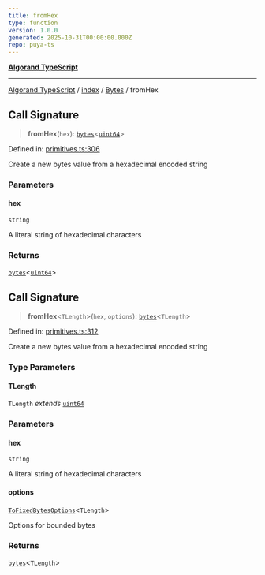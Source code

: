 ```yaml
---
title: fromHex
type: function
version: 1.0.0
generated: 2025-10-31T00:00:00.000Z
repo: puya-ts
---
```


[**Algorand TypeScript**](/reference/algorand-typescript/api/readme/)

---

[Algorand TypeScript](docs/_md/modules) / [index](docs/_md/index/README) / [Bytes](/reference/algorand-typescript/api/index/namespaces/bytes/readme/) / fromHex

## Call Signature

> **fromHex**(`hex`): [`bytes`](/reference/algorand-typescript/api/index/type-aliases/bytes/)\<[`uint64`](/reference/algorand-typescript/api/index/type-aliases/uint64/)\>

Defined in: [primitives.ts:306](https://github.com/algorandfoundation/puya-ts/blob/main/packages/algo-ts/src/primitives.ts#L306)

Create a new bytes value from a hexadecimal encoded string

### Parameters

#### hex

`string`

A literal string of hexadecimal characters

### Returns

[`bytes`](/reference/algorand-typescript/api/index/type-aliases/bytes/)\<[`uint64`](/reference/algorand-typescript/api/index/type-aliases/uint64/)\>

## Call Signature

> **fromHex**\<`TLength`\>(`hex`, `options`): [`bytes`](/reference/algorand-typescript/api/index/type-aliases/bytes/)\<`TLength`\>

Defined in: [primitives.ts:312](https://github.com/algorandfoundation/puya-ts/blob/main/packages/algo-ts/src/primitives.ts#L312)

Create a new bytes value from a hexadecimal encoded string

### Type Parameters

#### TLength

`TLength` _extends_ [`uint64`](/reference/algorand-typescript/api/index/type-aliases/uint64/)

### Parameters

#### hex

`string`

A literal string of hexadecimal characters

#### options

[`ToFixedBytesOptions`](/reference/algorand-typescript/api/index/-internal-/type-aliases/tofixedbytesoptions/)\<`TLength`\>

Options for bounded bytes

### Returns

[`bytes`](/reference/algorand-typescript/api/index/type-aliases/bytes/)\<`TLength`\>
